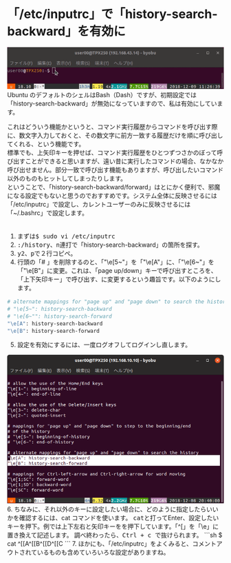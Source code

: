# 「/etc/inputrc」で「history-search-backward」を有効に  
  
<img src="images/history_search_backward.gif" alt="image">  
Ubuntu のデフォルトのシェルはBash（Dash）ですが、初期設定では「history-search-backward」が無効になっていますので、私は有効にしています。  

これはどういう機能かというと、コマンド実行履歴からコマンドを呼び出す際に、数文字入力しておくと、その数文字に前方一致する履歴だけを順に呼び出してくれる、という機能です。  
標準でも、上矢印キーを押せば、コマンド実行履歴をひとつずつさかのぼって呼び出すことができると思いますが、遠い昔に実行したコマンドの場合、なかなか呼び出せません。部分一致で呼び出す機能もありますが、呼び出したいコマンド以外のものもヒットしてしまったりします。  
ということで、「history-search-backward/forward」はとにかく便利で、邪魔になる設定でもないと思うのでおすすめです。システム全体に反映させるには「/etc/inputrc」で設定し、カレントユーザーのみに反映させるには「~/.bashrc」で設定します。  
  　
1. まずは<kbd>$ sudo vi /etc/inputrc</kbd>  
2. <kbd>:/history</kbd>、<kbd>n</kbd>連打で「history-search-backward」の箇所を探す。  
3. <kbd>y2</kbd>、<kbd>p</kbd>で２行コピペ。  
4. 行頭の「# 」を削除するのと、「"\e[5~"」を「"\e[A"」に、「"\e[6~"」を「"\e[B"」に変更。これは、「page up/down」キーで呼び出すところを、「上下矢印キー」で呼び出す、に変更するという趣旨です。以下のようにします。  
```sh
# alternate mappings for "page up" and "page down" to search the history  
# "\e[5~": history-search-backward
# "\e[6~"": history-search-forward
"\e[A": history-search-backward  
"\e[B": history-search-forward  
```  
5. 設定を有効にするには、一度ログオフしてログインし直します。  
<img src="images/inputrc2.png" alt="image">  
6. ちなみに、それ以外のキーに設定したい場合に、どのように指定したらいいかを確認するには、cat コマンドを使います。  <kbd>cat</kbd>と打ってEnter、設定したいキーを押下。例では上下左右と矢印キーをを押下しています。「^[」を「\e」に置き換えて記述します。  
調べ終わったら、<kbd>Ctrl + c </kbd>で抜けられます。  
```sh  
$ cat  
^[[A^[[B^[[D^[[C  
```  
7. ほかにも、「/etc/inputrc」をよくみると、コメントアウトされているものも含めていろいろな設定がありますね。